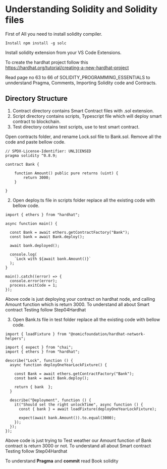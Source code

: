 # Understanding Solidity and Solidity files

First of All you need to install solidity compiler.
```
Install npm install -g solc
```

Install solidity extension from your VS Code Extensions.

To create the hardhat project follow this https://hardhat.org/tutorial/creating-a-new-hardhat-project


Read page no 63 to 66 of SOLIDITY_PROGRAMMING_ESSENTIALS to unnderstand Pragma, Comments, Importing Solidity code and Contracts.

## Directory Structure

1. Contract directory contains Smart Contract files with .sol extension.
2. Script directory contains scripts, Typescript file which will deploy smart contract to blockchain.
3. Test directory cotains test scripts, use to test smart contract.

Open contracts folder, and rename Lock.sol file to Bank.sol. Remove all the code and paste bellow code.
```
// SPDX-License-Identifier: UNLICENSED
pragma solidity ^0.8.9;

contract Bank {

    function Amount() public pure returns (uint) {
        return 3000;
    }

}
```
2. Open deploy.ts file in scripts folder replace all the existing code with bellow code.
```
import { ethers } from "hardhat";

async function main() {

  const Bank = await ethers.getContractFactory("Bank");
  const bank = await Bank.deploy();

  await bank.deployed();

  console.log(
    `Lock with ${await bank.Amount()}`
  );
}

main().catch((error) => {
  console.error(error);
  process.exitCode = 1;
});

```
Above code is just deploying your contract on hardhat node, and calling Amount function which is return 3000.
To understand all about Smart contract Testing follow Step04Hardhat

3. Open Bank.ts file in test folder replace all the existing code with bellow code.

```
import { loadFixture } from "@nomicfoundation/hardhat-network-helpers";

import { expect } from "chai";
import { ethers } from "hardhat";

describe("Lock", function () {
  async function deployOneYearLockFixture() {

    const Bank = await ethers.getContractFactory("Bank");
    const bank = await Bank.deploy();

    return { bank  };
  }

  describe("Deployment", function () {
    it("Should set the right unlockTime", async function () {
      const { bank } = await loadFixture(deployOneYearLockFixture);

      expect(await bank.Amount()).to.equal(3000);
    });
  });
});
```
Above code is just trying to Test weather our Amount function of Bank contract is return 3000 or not.
To understand all about Smart contract Testing follow Step04Hardhat

To understand **Pragma** and **commit** read Book solidity
